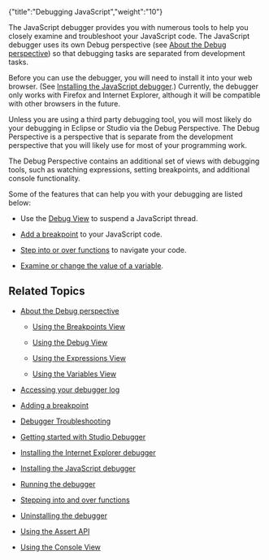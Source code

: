 {"title":"Debugging JavaScript","weight":"10"} 

The JavaScript debugger provides you with numerous tools to help you closely examine and troubleshoot your JavaScript code. The JavaScript debugger uses its own Debug perspective (see [About the Debug perspective](/docs/appc/Axway_Appcelerator_Studio/Axway_Appcelerator_Studio_Guide/Web_Development/JavaScript_Development/Debugging_JavaScript/About_the_Debug_perspective/)) so that debugging tasks are separated from development tasks.

Before you can use the debugger, you will need to install it into your web browser. (See [Installing the JavaScript debugger](/docs/appc/Axway_Appcelerator_Studio/Axway_Appcelerator_Studio_Guide/Web_Development/JavaScript_Development/Debugging_JavaScript/Installing_the_JavaScript_debugger/).) Currently, the debugger only works with Firefox and Internet Explorer, although it will be compatible with other browsers in the future.

Unless you are using a third party debugging tool, you will most likely do your debugging in Eclipse or Studio via the Debug Perspective. The Debug Perspective is a perspective that is separate from the development perspective that you will likely use for most of your programming work.

The Debug Perspective contains an additional set of views with debugging tools, such as watching expressions, setting breakpoints, and additional console functionality.

Some of the features that can help you with your debugging are listed below:

*   Use the [Debug View](/docs/appc/Axway_Appcelerator_Studio/Axway_Appcelerator_Studio_Guide/Web_Development/JavaScript_Development/Debugging_JavaScript/About_the_Debug_perspective/Using_the_Debug_View/) to suspend a JavaScript thread.
    
*   [Add a breakpoint](/docs/appc/Axway_Appcelerator_Studio/Axway_Appcelerator_Studio_Guide/Web_Development/JavaScript_Development/Debugging_JavaScript/Adding_a_breakpoint/) to your JavaScript code.
    
*   [Step into or over functions](/docs/appc/Axway_Appcelerator_Studio/Axway_Appcelerator_Studio_Guide/Web_Development/JavaScript_Development/Debugging_JavaScript/Stepping_into_and_over_functions/) to navigate your code.
    
*   [Examine or change the value of a variable](/docs/appc/Axway_Appcelerator_Studio/Axway_Appcelerator_Studio_Guide/Web_Development/JavaScript_Development/Debugging_JavaScript/About_the_Debug_perspective/Using_the_Variables_View/).
    

## Related Topics

*   [About the Debug perspective](/docs/appc/Axway_Appcelerator_Studio/Axway_Appcelerator_Studio_Guide/Web_Development/JavaScript_Development/Debugging_JavaScript/About_the_Debug_perspective/)
    
    *   [Using the Breakpoints View](/docs/appc/Axway_Appcelerator_Studio/Axway_Appcelerator_Studio_Guide/Web_Development/JavaScript_Development/Debugging_JavaScript/About_the_Debug_perspective/Using_the_Breakpoints_View/)
        
    *   [Using the Debug View](/docs/appc/Axway_Appcelerator_Studio/Axway_Appcelerator_Studio_Guide/Web_Development/JavaScript_Development/Debugging_JavaScript/About_the_Debug_perspective/Using_the_Debug_View/)
        
    *   [Using the Expressions View](/docs/appc/Axway_Appcelerator_Studio/Axway_Appcelerator_Studio_Guide/Web_Development/JavaScript_Development/Debugging_JavaScript/About_the_Debug_perspective/Using_the_Expressions_View/)
        
    *   [Using the Variables View](/docs/appc/Axway_Appcelerator_Studio/Axway_Appcelerator_Studio_Guide/Web_Development/JavaScript_Development/Debugging_JavaScript/About_the_Debug_perspective/Using_the_Variables_View/)
        
*   [Accessing your debugger log](/docs/appc/Axway_Appcelerator_Studio/Axway_Appcelerator_Studio_Guide/Web_Development/JavaScript_Development/Debugging_JavaScript/Accessing_your_debugger_log/)
    
*   [Adding a breakpoint](/docs/appc/Axway_Appcelerator_Studio/Axway_Appcelerator_Studio_Guide/Web_Development/JavaScript_Development/Debugging_JavaScript/Adding_a_breakpoint/)
    
*   [Debugger Troubleshooting](/docs/appc/Axway_Appcelerator_Studio/Axway_Appcelerator_Studio_Guide/Web_Development/JavaScript_Development/Debugging_JavaScript/Debugger_Troubleshooting/)
    
*   [Getting started with Studio Debugger](/docs/appc/Axway_Appcelerator_Studio/Axway_Appcelerator_Studio_Guide/Web_Development/JavaScript_Development/Debugging_JavaScript/Getting_started_with_Studio_Debugger/)
    
*   [Installing the Internet Explorer debugger](/docs/appc/Axway_Appcelerator_Studio/Axway_Appcelerator_Studio_Guide/Web_Development/JavaScript_Development/Debugging_JavaScript/Installing_the_Internet_Explorer_debugger/)
    
*   [Installing the JavaScript debugger](/docs/appc/Axway_Appcelerator_Studio/Axway_Appcelerator_Studio_Guide/Web_Development/JavaScript_Development/Debugging_JavaScript/Installing_the_JavaScript_debugger/)
    
*   [Running the debugger](/docs/appc/Axway_Appcelerator_Studio/Axway_Appcelerator_Studio_Guide/Web_Development/JavaScript_Development/Debugging_JavaScript/Running_the_debugger/)
    
*   [Stepping into and over functions](/docs/appc/Axway_Appcelerator_Studio/Axway_Appcelerator_Studio_Guide/Web_Development/JavaScript_Development/Debugging_JavaScript/Stepping_into_and_over_functions/)
    
*   [Uninstalling the debugger](/docs/appc/Axway_Appcelerator_Studio/Axway_Appcelerator_Studio_Guide/Web_Development/JavaScript_Development/Debugging_JavaScript/Uninstalling_the_debugger/)
    
*   [Using the Assert API](/docs/appc/Axway_Appcelerator_Studio/Axway_Appcelerator_Studio_Guide/Web_Development/JavaScript_Development/Debugging_JavaScript/Using_the_Assert_API/)
    
*   [Using the Console View](/docs/appc/Axway_Appcelerator_Studio/Axway_Appcelerator_Studio_Guide/Web_Development/JavaScript_Development/Debugging_JavaScript/Using_the_Console_View/)